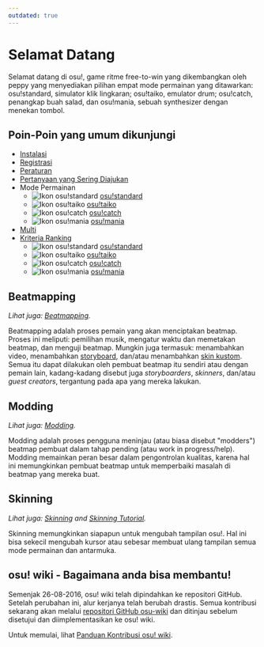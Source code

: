 ```yaml
---
outdated: true
---
```

# Selamat Datang

Selamat datang di osu!, game ritme free-to-win yang dikembangkan oleh peppy yang menyediakan pilihan empat mode permainan yang ditawarkan: osu!standard, simulator klik lingkaran; osu!taiko, emulator drum; osu!catch, penangkap buah salad, dan osu!mania, sebuah synthesizer dengan menekan tombol.

## Poin-Poin yang umum dikunjungi

- [Instalasi](/wiki/Installation)
- [Registrasi](/wiki/Registration)
- [Peraturan](/wiki/Rules)
- [Pertanyaan yang Sering Diajukan](/wiki/FAQ)
- Mode Permainan
  - ![Ikon osu!standard](/wiki/shared/mode/osu.png) [osu!standard](/wiki/osu!standard/#getting-started)
  - ![Ikon osu!taiko](/wiki/shared/mode/taiko.png) [osu!taiko](/wiki/osu!taiko/#getting-started)
  - ![Ikon osu!catch](/wiki/shared/mode/catch.png) [osu!catch](/wiki/osu!catch/#getting-started)
  - ![Ikon osu!mania](/wiki/shared/mode/mania.png) [osu!mania](/wiki/osu!mania/#getting-started)
- [Multi](/wiki/Multi/#getting-started)
- [Kriteria Ranking](/wiki/Ranking_Criteria)
  - ![Ikon osu!standard](/wiki/shared/mode/osu.png) [osu!standard](/wiki/Ranking_Criteria/osu!standard)
  - ![Ikon osu!taiko](/wiki/shared/mode/taiko.png) [osu!taiko](/wiki/Ranking_Criteria/osu!taiko)
  - ![Ikon osu!catch](/wiki/shared/mode/catch.png) [osu!catch](/wiki/Ranking_Criteria/osu!catch)
  - ![Ikon osu!mania](/wiki/shared/mode/mania.png) [osu!mania](/wiki/Ranking_Criteria/osu!mania)

## Beatmapping

*Lihat juga: [Beatmapping](/wiki/Beatmapping/#getting-started).*

Beatmapping adalah proses pemain yang akan menciptakan beatmap. Proses ini meliputi: pemilihan musik, mengatur waktu dan memetakan beatmap, dan menguji beatmap. Mungkin juga termasuk: menambahkan video, menambahkan [storyboard](/wiki/storyboarding/#getting-started), dan/atau menambahkan [skin kustom](/wiki/skinning/#getting-started). Semua itu dapat dilakukan oleh pembuat beatmap itu sendiri atau dengan pemain lain, kadang-kadang disebut juga *storyboarders*, *skinners*, dan/atau *guest creators*, tergantung pada apa yang mereka lakukan.

## Modding

*Lihat juga: [Modding](/wiki/Modding/#getting-started).*

Modding adalah proses pengguna meninjau (atau biasa disebut "modders") beatmap pembuat dalam tahap pending (atau work in progress/help). Modding memainkan peran besar dalam pengontrolan kualitas, karena hal ini memungkinkan pembuat beatmap untuk memperbaiki masalah di beatmap yang mereka buat.

## Skinning

*Lihat juga: [Skinning](/wiki/Skinning) and [Skinning Tutorial](/wiki/Skinning_Tutorial).*

Skinning memungkinkan siapapun untuk mengubah tampilan osu!. Hal ini bisa sekecil mengubah kursor atau sebesar membuat ulang tampilan semua mode permainan dan antarmuka.

## osu! wiki - Bagaimana anda bisa membantu!

Semenjak 26-08-2016, osu! wiki telah dipindahkan ke repositori GitHub. Setelah perubahan ini, alur kerjanya telah berubah drastis. Semua kontribusi sekarang akan melalui [repositori GitHub osu-wiki](https://github.com/ppy/osu-wiki) dan ditinjau sebelum disetujui dan diimplementasikan ke osu! wiki.

Untuk memulai, lihat [Panduan Kontribusi osu! wiki](/wiki/owcg).

